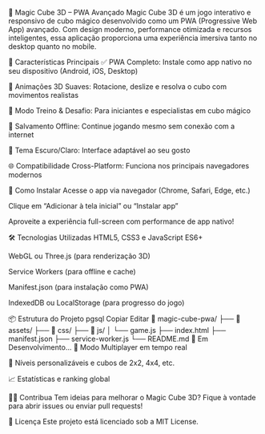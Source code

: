 🧩 Magic Cube 3D – PWA Avançado
Magic Cube 3D é um jogo interativo e responsivo de cubo mágico desenvolvido como um PWA (Progressive Web App) avançado. Com design moderno, performance otimizada e recursos inteligentes, essa aplicação proporciona uma experiência imersiva tanto no desktop quanto no mobile.

🚀 Características Principais
✅ PWA Completo: Instale como app nativo no seu dispositivo (Android, iOS, Desktop)

🔄 Animações 3D Suaves: Rotacione, deslize e resolva o cubo com movimentos realistas

🧠 Modo Treino & Desafio: Para iniciantes e especialistas em cubo mágico

💾 Salvamento Offline: Continue jogando mesmo sem conexão com a internet

🌙 Tema Escuro/Claro: Interface adaptável ao seu gosto

🌐 Compatibilidade Cross-Platform: Funciona nos principais navegadores modernos

📲 Como Instalar
Acesse o app via navegador (Chrome, Safari, Edge, etc.)

Clique em “Adicionar à tela inicial” ou “Instalar app”

Aproveite a experiência full-screen com performance de app nativo!

🛠️ Tecnologias Utilizadas
HTML5, CSS3 e JavaScript ES6+

WebGL ou Three.js (para renderização 3D)

Service Workers (para offline e cache)

Manifest.json (para instalação como PWA)

IndexedDB ou LocalStorage (para progresso do jogo)

📦 Estrutura do Projeto
pgsql
Copiar
Editar
📁 magic-cube-pwa/
├── 📁 assets/
├── 📁 css/
├── 📁 js/
│   └── game.js
├── index.html
├── manifest.json
├── service-worker.js
└── README.md
🧪 Em Desenvolvimento...
🔧 Modo Multiplayer em tempo real

🧩 Níveis personalizáveis e cubos de 2x2, 4x4, etc.

📈 Estatísticas e ranking global

🧑‍💻 Contribua
Tem ideias para melhorar o Magic Cube 3D? Fique à vontade para abrir issues ou enviar pull requests!

📜 Licença
Este projeto está licenciado sob a MIT License.

